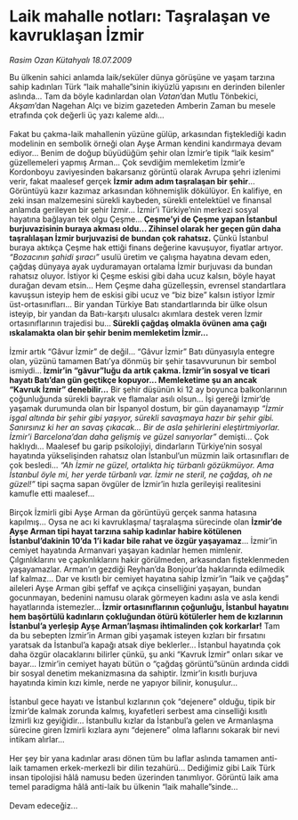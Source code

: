 # Laik mahalle notları: Taşralaşan ve kavruklaşan İzmir

*Rasim Ozan Kütahyalı 18.07.2009*

<div class="taraf_structure_2col_1zq">
<div class="margen_n">



 <p>Bu ülkenin sahici anlamda laik/seküler dünya görüşüne ve yaşam tarzına sahip kadınları Türk “laik mahalle”sinin ikiyüzlü yapısını en derinden bilenler aslında... Tam da böyle kadınlardan olan <i>Vatan</i>’dan Mutlu Tönbekici, <i>Akşam</i>’dan Nagehan Alçı ve bizim gazeteden Amberin Zaman bu mesele etrafında çok değerli üç yazı kaleme aldı... <br/><br/>Fakat bu çakma-laik mahallenin yüzüne gülüp, arkasından fişteklediği kadın modelinin en sembolik örneği olan Ayşe Arman kendini kandırmaya devam ediyor... Benim de doğup büyüdüğüm şehir olan İzmir’e tipik “laik kesim” güzellemeleri yapmış Arman... Çok sevdiğim memleketim İzmir’e Kordonboyu zaviyesinden bakarsanız görüntü olarak Avrupa şehri izlenimi verir, fakat maalesef gerçek <b>İzmir adım adım taşralaşan bir şehir</b>... Görüntüyü kazır kazımaz arkasından köhnemişlik dökülüyor. En kalifiye, en zeki insan malzemesini sürekli kaybeden, sürekli entelektüel ve finansal anlamda gerileyen bir şehir İzmir... İzmir’i Türkiye’nin merkezi sosyal hayatına bağlayan tek olgu Çeşme...<b> Çeşme’yi de Çeşme yapan İstanbul burjuvazisinin buraya akması oldu... Zihinsel olarak her geçen gün daha taşralılaşan İzmir burjuvazisi de bundan çok rahatsız.</b> Çünkü İstanbul buraya aktıkça Çeşme hak ettiği finans değerine kavuşuyor, fiyatlar artıyor. <i>“Bozacının şahidi şıracı”</i> usulü üretim ve çalışma hayatına devam eden, çağdaş dünyaya ayak uyduramayan ortalama İzmir burjuvası da bundan rahatsız oluyor. İstiyor ki Çeşme eskisi gibi daha ucuz kalsın, böyle hayat durağan devam etsin... Hem Çeşme daha güzelleşsin, evrensel standartlara kavuşsun isteyip hem de eskisi gibi ucuz ve “biz bize” kalsın istiyor İzmir üst-ortasınıfları... Bir yandan Türkiye Batı standartlarında bir ülke olsun isteyip, bir yandan da Batı-karşıtı ulusalcı akımlara destek veren İzmir ortasınıflarının trajedisi bu...<b> Sürekli çağdaş olmakla övünen ama çağı ıskalamakta olan bir şehir benim memleketim İzmir... </b><br/><br/>İzmir artık “Gâvur İzmir” de değil... “Gâvur İzmir” Batı dünyasıyla entegre olan, yüzünü tamamen Batı’ya dönmüş bir şehir tasavvurunun bir sembol ismiydi...<b> İzmir’in “gâvur”luğu da artık çakma. İzmir’in sosyal ve ticari hayatı Batı’dan gün geçtikçe kopuyor... Memleketime şu an ancak “Kavruk İzmir” denebilir...</b> Bir şehir düşünün ki 12 ay boyunca balkonlarının çoğunluğunda sürekli bayrak ve flamalar asılı olsun... İşi gereği İzmir’de yaşamak durumunda olan bir İspanyol dostum, bir gün dayanamayıp <i>“İzmir işgal altında bir şehir gibi yaşıyor, sürekli savaşmaya hazır bir şehir gibi. Sanırsınız ki her an savaş çıkacak... Bir de asla şehirlerini eleştirtmiyorlar. İzmir’i Barcelona’dan daha gelişmiş ve güzel sanıyorlar” </i>demişti... Çok haklıydı... Maalesef bu garip psikolojiyi, dindarların Türkiye’nin sosyal hayatında yükselişinden rahatsız olan İstanbul’un müzmin laik ortasınıfları de çok besledi... <i>“Ah İzmir ne güzel, ortalıkta hiç türbanlı gözükmüyor. Ama İstanbul öyle mi, her yerde türbanlı var. İzmir ne steril, ne çağdaş, oh ne güzel!”</i> tipi saçma sapan övgüler de İzmir’in hızla gerileyişi realitesini kamufle etti maalesef... <br/><br/>Birçok İzmirli gibi Ayşe Arman da görüntüyü gerçek sanma hatasına kapılmış... Oysa ne acı ki kavruklaşma/ taşralaşma sürecinde olan <b>İzmir’de Ayşe Arman tipi hayat tarzına sahip kadınlar habire kötülenen İstanbul’dakinin 10’da 1’i kadar bile rahat ve özgür yaşayamaz</b>... İzmir’in cemiyet hayatında Armanvari yaşayan kadınlar hemen mimlenir. Çılgınlıklarını ve çapkınlıklarını hakir görülmeden, arkasından fişteklenmeden yaşayamazlar. Arman’ın gezdiği Reyhan’da Bonjour’da haklarında edilmedik laf kalmaz... Dar ve kısıtlı bir cemiyet hayatına sahip İzmir’in “laik ve çağdaş” aileleri Ayşe Arman gibi şeffaf ve açıkça cinselliğini yaşayan, bundan gocunmayan, bedenini namusu olarak görmeyen kadını asla ve asla kendi hayatlarında istemezler...<b> İzmir ortasınıflarının çoğunluğu, İstanbul hayatını hem başörtülü kadınların çokluğundan ötürü kötülerler hem de kızlarının İstanbul’a yerleşip Ayşe Arman’laşması ihtimalinden çok korkarlar!</b> Tam da bu sebepten İzmir’in Arman gibi yaşamak isteyen kızları bir fırsatını yaratsak da İstanbul’a kapağı atsak diye beklerler... İstanbul hayatında çok daha özgür olacaklarını bilirler çünkü, şu anki “Kavruk İzmir” onları sıkar ve bayar... İzmir’in cemiyet hayatı bütün o “çağdaş görüntü”sünün ardında ciddi bir sosyal denetim mekanizmasına da sahiptir. İzmir’in kısıtlı burjuva hayatında kimin kızı kimle, nerde ne yapıyor bilinir, konuşulur... <br/><br/>İstanbul gece hayatı ve İstanbul kızlarının çok “dejenere” olduğu, tipik bir İzmir’de kalmak zorunda kalmış, kıyafetleri serbest ama cinselliği kısıtlı İzmirli kız geyiğidir... İstanbullu kızlar da İstanbul’a gelen ve Armanlaşma sürecine giren İzmirli kızlara aynı “dejenere” olma laflarını sokarak bir nevi intikam alırlar... <br/><br/>Her şey bir yana kadınlar arası dönen tüm bu laflar aslında tamamen anti-laik tamamen erkek-merkezli bir dilin tezahürü... Dediğimiz gibi Laik Türk insan tipolojisi hâlâ namusu beden üzerinden tanımlıyor. Görüntü laik ama temel paradigma hâlâ anti-laik bu ülkenin “laik mahalle”sinde... <br/><br/>Devam edeceğiz...</p>
<br/>
<br/>
<br/>



<br/>


<div id="taraf_not">
</div>

</div>


</div>
